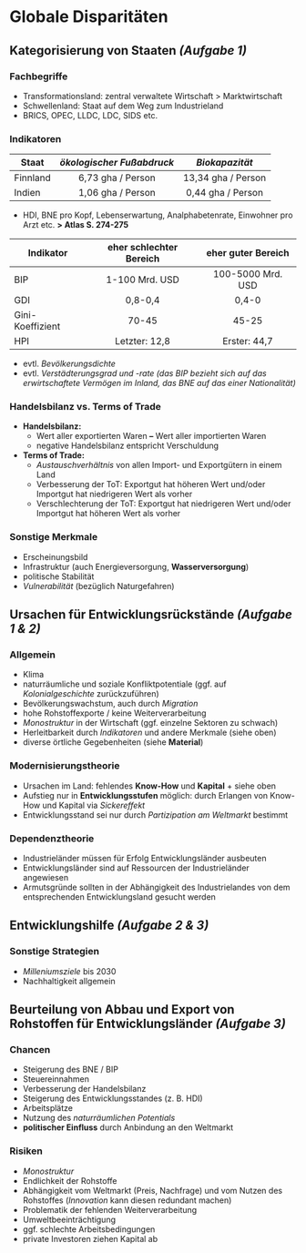 # Globale Disparitäten

## Kategorisierung von Staaten *(Aufgabe 1)*

### Fachbegriffe
- Transformationsland: zentral verwaltete Wirtschaft > Marktwirtschaft
- Schwellenland: Staat auf dem Weg zum Industrieland
- BRICS, OPEC, LLDC, LDC, SIDS etc.

### Indikatoren

Staat | *ökologischer Fußabdruck* | *Biokapazität*
--- | :---: | :---:
Finnland | 6,73 gha / Person | 13,34 gha / Person
Indien | 1,06 gha / Person | 0,44 gha / Person

- HDI, BNE pro Kopf, Lebenserwartung, Analphabetenrate, Einwohner pro Arzt etc. **> Atlas S. 274-275**

Indikator | eher schlechter Bereich | eher guter Bereich
--- | :---: | :---:
BIP | 1-100 Mrd. USD | 100-5000 Mrd. USD
GDI | 0,8-0,4 | 0,4-0
Gini-Koeffizient | 70-45 | 45-25
HPI | Letzter: 12,8 | Erster: 44,7

- evtl. *Bevölkerungsdichte*
- evtl. *Verstädterungsgrad und -rate*
*(das BIP bezieht sich auf das erwirtschaftete Vermögen im Inland, das BNE auf das einer Nationalität)*

### Handelsbilanz vs. Terms of Trade
- **Handelsbilanz:**
	- Wert aller exportierten Waren **–** Wert aller importierten Waren
	- negative Handelsbilanz entspricht Verschuldung
- **Terms of Trade:**
	- *Austauschverhältnis* von allen Import- und Exportgütern in einem Land 
	- Verbesserung der ToT: Exportgut hat höheren Wert und/oder Importgut hat niedrigeren Wert als vorher
	- Verschlechterung der ToT: Exportgut hat niedrigeren Wert und/oder Importgut hat höheren Wert als vorher

### Sonstige Merkmale
- Erscheinungsbild
- Infrastruktur (auch Energieversorgung, **Wasserversorgung**)
- politische Stabilität
- *Vulnerabilität* (bezüglich Naturgefahren)

## Ursachen für Entwicklungsrückstände *(Aufgabe 1 & 2)*

### Allgemein
- Klima
- naturräumliche und soziale Konfliktpotentiale (ggf. auf *Kolonialgeschichte* zurückzuführen)
- Bevölkerungswachstum, auch durch *Migration*
- hohe Rohstoffexporte / keine Weiterverarbeitung
- *Monostruktur* in der Wirtschaft (ggf. einzelne Sektoren zu schwach)
- Herleitbarkeit durch *Indikatoren* und andere Merkmale (siehe oben)
- diverse örtliche Gegebenheiten (siehe **Material**)

### Modernisierungstheorie
- Ursachen im Land: fehlendes **Know-How** und **Kapital** + siehe oben
- Aufstieg nur in **Entwicklungsstufen** möglich: durch Erlangen von Know-How und Kapital via *Sickereffekt*
- Entwicklungsstand sei nur durch *Partizipation am Weltmarkt* bestimmt

### Dependenztheorie
- Industrieländer müssen für Erfolg Entwicklungsländer ausbeuten
- Entwicklungsländer sind auf Ressourcen der Industrieländer angewiesen
- Armutsgründe sollten in der Abhängigkeit des Industrielandes von dem entsprechenden Entwicklungsland gesucht werden

## Entwicklungshilfe *(Aufgabe 2 & 3)*

### Sonstige Strategien
- *Milleniumsziele* bis 2030
- Nachhaltigkeit allgemein

## Beurteilung von Abbau und Export von Rohstoffen für Entwicklungsländer *(Aufgabe 3)*

### Chancen
- Steigerung des BNE / BIP
- Steuereinnahmen
- Verbesserung der Handelsbilanz
- Steigerung des Entwicklungsstandes (z. B. HDI)
- Arbeitsplätze
- Nutzung des *naturräumlichen Potentials*
- **politischer Einfluss** durch Anbindung an den Weltmarkt

### Risiken
- *Monostruktur*
- Endlichkeit der Rohstoffe
- Abhängigkeit vom Weltmarkt (Preis, Nachfrage) und vom Nutzen des Rohstoffes (*Innovation* kann diesen redundant machen)
- Problematik der fehlenden Weiterverarbeitung
- Umweltbeeinträchtigung
- ggf. schlechte Arbeitsbedingungen
- private Investoren ziehen Kapital ab
<!--stackedit_data:
eyJoaXN0b3J5IjpbLTU2NTk2NTY2NCwtMTA2MzQ5OTc1NywtMj
EwMTIyMDg1NSw1NzU1NjE3MDksMTQ2NzU0OTg4MSwtMjAxNzc1
MzEyOSw2OTY0NDgwMDgsMjU5NDIyNTIxLC0yMzkyNDcyNTUsLT
IwNjA5MTAyMTAsNDE0MjI2NDIxLDE5MTQwMTc3MTEsLTQxODU0
NzEyOCwxNjUyNzMxODU2XX0=
-->